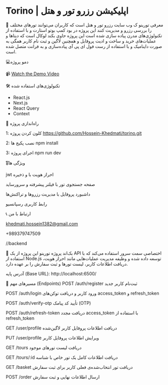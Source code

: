 # Torino | اپلیکیشن رزرو تور و هتل

📌 معرفی
تورینو ک وب سایت رزرو تور و هتل است که کاربران می‌توانند تورهای مختلف را بررسی رزرو و مدیریت کنند این پروژه
در بود کمپ بوتو استارت و با استفاده از تکنولوژی‌های مدرن پیاده سازی شده است
این پروژه حاوی بکند لوکال است که دیتاها و عملیات‌های خرید و ساخت و ادیت پروفایل و همچنین لاگین و ثبت نام کاربر همگی به صورت داینامیک و با استفاده از رست فول ای پی آی پیاده‌سازی و به فرانت متصل شده است.

💻دمو پروژه

📹 [Watch the Demo Video](./docs/demo-torino.mp4)

🛠️ تکنولوژی‌های استفاده شده

- React.js
- Next.js
- React Query
- Context

🚀 راه‌اندازی پروژه

کلون کردن پروژه :1
https://github.com/Hossein-Khedmati/torino.git

2: نصب پکیج ها
npm install

3: اجرای پروژه
npm run dev

🎖️ویژگی ها

jwt احراز هویت با و ذخیره

صفحه جستجوی تور با فیلتر پیشرفته و سرورساید

داشبورد پروفایل با مدیریت رزروها و تراکنش‌ها

رابط کاربری رسپانسیو

📞 ارتباط با من

khedmati.hossein1382@gmail.com

+989379747509

//backend

🔧 بک‌اند پروژه تورینو
این پروژه از یک API اختصاصی سمت سرور استفاده می‌کند که با استفاده از Node.js توسعه داده شده و وظیفه مدیریت عملیات‌هایی مانند احراز هویت، دریافت اطلاعات کاربر، لیست تورها و ثبت سفارش را بر عهده دارد.

آدرس پایه (Base URL):
http://localhost:6500/

📌 مسیرهای مهم (Endpoints)
POST /auth/register
ثبت‌نام کاربر جدید

POST /auth/login
ورود کاربر و دریافت توکن‌های access_token و refresh_token

POST /auth/verify-otp
تأیید کد پیامک (OTP)

POST /auth/refresh-token
دریافت مجدد access_token با استفاده از refresh_token

GET /user/profile
دریافت اطلاعات پروفایل کاربر لاگین‌شده

PUT /user/profile
ویرایش اطلاعات پروفایل کاربر

GET /tours
دریافت لیست تورهای موجود

GET /tours/:id
دریافت اطلاعات کامل یک تور خاص با شناسه

GET /basket
دریافت تور انتخاب‌شده‌ی فعلی کاربر برای ثبت سفارش

POST /order
ارسال اطلاعات نهایی و ثبت سفارش
